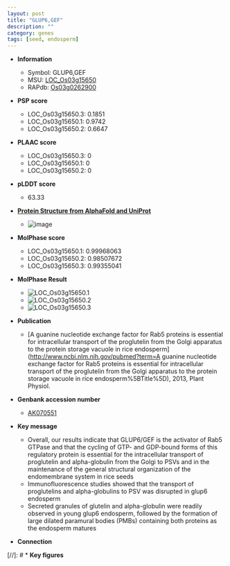 ```yaml
---
layout: post
title: "GLUP6,GEF"
description: ""
category: genes
tags: [seed, endosperm]
---
```


* **Information**  
    + Symbol: GLUP6,GEF  
    + MSU: [LOC_Os03g15650](http://rice.plantbiology.msu.edu/cgi-bin/ORF_infopage.cgi?orf=LOC_Os03g15650)  
    + RAPdb: [Os03g0262900](http://rapdb.dna.affrc.go.jp/viewer/gbrowse_details/irgsp1?name=Os03g0262900)  

* **PSP score**  
    + LOC_Os03g15650.3: 0.1851 
    + LOC_Os03g15650.1: 0.9742 
    + LOC_Os03g15650.2: 0.6647 

* **PLAAC score**  
    + LOC_Os03g15650.3: 0 
    + LOC_Os03g15650.1: 0 
    + LOC_Os03g15650.2: 0 

* **pLDDT score**
    + 63.33

* **[Protein Structure from AlphaFold and UniProt](https://www.uniprot.org/uniprotkb/Q10NQ2/entry#structure)**
    + ![image](https://ricepsp.github.io/images/Q1/AF-Q10NQ2-F1.png)

* **MolPhase score**
    + LOC_Os03g15650.1: 0.99968063
    + LOC_Os03g15650.2: 0.98507672
    + LOC_Os03g15650.3: 0.99355041

* **MolPhase Result**
    + ![LOC_Os03g15650.1](https://304243504.github.io/Pictures/LOC_Os03g/LOC_Os03g15650.1.png)
    + ![LOC_Os03g15650.2](https://304243504.github.io/Pictures/LOC_Os03g/LOC_Os03g15650.2.png)
    + ![LOC_Os03g15650.3](https://304243504.github.io/Pictures/LOC_Os03g/LOC_Os03g15650.3.png)

* **Publication**  
    + [A guanine nucleotide exchange factor for Rab5 proteins is essential for intracellular transport of the proglutelin from the Golgi apparatus to the protein storage vacuole in rice endosperm](http://www.ncbi.nlm.nih.gov/pubmed?term=A guanine nucleotide exchange factor for Rab5 proteins is essential for intracellular transport of the proglutelin from the Golgi apparatus to the protein storage vacuole in rice endosperm%5BTitle%5D), 2013, Plant Physiol.

* **Genbank accession number**  
    + [AK070551](http://www.ncbi.nlm.nih.gov/nuccore/AK070551)

* **Key message**  
    + Overall, our results indicate that GLUP6/GEF is the activator of Rab5 GTPase and that the cycling of GTP- and GDP-bound forms of this regulatory protein is essential for the intracellular transport of proglutelin and alpha-globulin from the Golgi to PSVs and in the maintenance of the general structural organization of the endomembrane system in rice seeds
    + Immunofluorescence studies showed that the transport of proglutelins and alpha-globulins to PSV was disrupted in glup6 endosperm
    + Secreted granules of glutelin and alpha-globulin were readily observed in young glup6 endosperm, followed by the formation of large dilated paramural bodies (PMBs) containing both proteins as the endosperm matures

* **Connection**  

[//]: # * **Key figures**  


